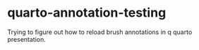 # quarto-annotation-testing
Trying to figure out how to reload brush annotations in q quarto presentation. 
